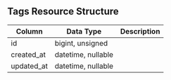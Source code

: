 ## Tags Resource Structure

| Column | Data Type | Description |
| ------ | --------- | ----------- |
| id | bigint, unsigned |  |
| created_at | datetime, nullable |  |
| updated_at | datetime, nullable |  |

